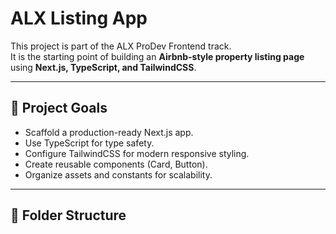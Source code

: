 # ALX Listing App

This project is part of the ALX ProDev Frontend track.  
It is the starting point of building an **Airbnb-style property listing page** using **Next.js, TypeScript, and TailwindCSS**.

---

## 🚀 Project Goals
- Scaffold a production-ready Next.js app.
- Use TypeScript for type safety.
- Configure TailwindCSS for modern responsive styling.
- Create reusable components (Card, Button).
- Organize assets and constants for scalability.

---

## 📂 Folder Structure
